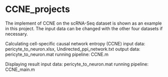 # CCNE_projects
The implement of CCNE on the scRNA-Seq dataset is shown as an example in this project. 
The input data can be changed with the other four datasets if necessary.

Calculating cell-specific causal network entropy (CCNE) 
input data: pericyte_to_neuron.xlsx, Undirected_ppi_network.txt
output data: pericyte_to_neuron.mat
running pipeline: CCNE.m

Displaying result 
input data: pericyte_to_neuron.mat
running pipeline: CCNE_main.m
